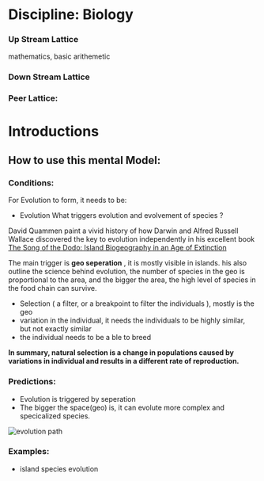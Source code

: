 #
# Discipline: Biology

### Up Stream Lattice

mathematics, basic arithemetic

### Down Stream Lattice

### Peer Lattice:

# Introductions



## How to use this mental Model:



### Conditions:

For Evolution to form, it needs to be:

* Evolution
What triggers evolution and evolvement of species ? 

David Quammen paint a vivid history of how Darwin and Alfred Russell Wallace discovered the key to evolution independently in his excellent book [The Song of the Dodo: Island Biogeography in an Age of Extinction](https://www.amazon.com/Song-Dodo-Island-Biogeography-Extinction/dp/0684827123)

The main trigger is **geo seperation** , it is mostly visible in islands.
his also outline the science behind evolution, the number of species in the geo is proportional to the area, and the bigger the area, the high level of species in the food chain can survive.

* Selection ( a filter, or a breakpoint to filter the individuals ), mostly is the geo
* variation in the individual, it needs the individuals to be highly similar, but not exactly similar
* the individual needs to be a ble to breed


**In summary, natural selection is a change in populations caused by variations in individual and results in a different rate of reproduction.**







### Predictions:

* Evolution is triggered by seperation
* The bigger the space(geo) is, it can evolute more complex and specicalized species.

![evolution path](https://upload.wikimedia.org/wikipedia/commons/f/fe/Visualization_of_a_population_evolving_in_a_static_fitness_landscape.gif)


### Examples:

* island species evolution

